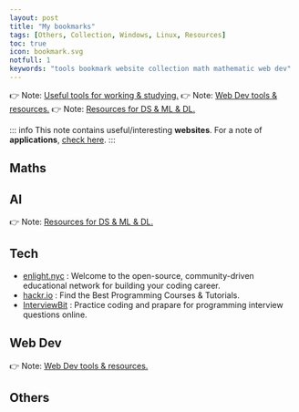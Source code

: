 ```yaml
---
layout: post
title: "My bookmarks"
tags: [Others, Collection, Windows, Linux, Resources]
toc: true
icon: bookmark.svg
notfull: 1
keywords: "tools bookmark website collection math mathematic web dev"
---
```


👉 Note: [Useful tools for working & studying.](/good-applications-useful-tools/)
👉 Note: [Web Dev tools & resources.](/web-dev-tools-resources/)
👉 Note: [Resources for DS & ML & DL.](/data-ml-tools-resources/)

::: info
This note contains useful/interesting __websites__. For a note of __applications__, [check here](/good-applications-useful-tools/).
:::

## Maths

## AI

👉 Note: [Resources for DS & ML & DL.](/data-ml-tools-resources/)

## Tech

- [enlight.nyc](https://enlight.nyc/) : Welcome to the open-source, community-driven educational network for building your coding career.
- [hackr.io](https://hackr.io/) : Find the Best Programming Courses & Tutorials.
- [InterviewBit](https://www.interviewbit.com/) : Practice coding and prapare for programming interview questions online.

## Web Dev

👉 Note: [Web Dev tools & resources.](/web-dev-tools-resources/)

## Others

